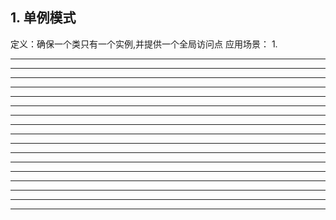 ## 1. 单例模式
定义：确保一个类只有一个实例,并提供一个全局访问点
应用场景：
  1. 

**********************************************************************************************************************************************************
**********************************************************************************************************************************************************
**********************************************************************************************************************************************************
**********************************************************************************************************************************************************
**********************************************************************************************************************************************************
**********************************************************************************************************************************************************
**********************************************************************************************************************************************************
**********************************************************************************************************************************************************
**********************************************************************************************************************************************************
**********************************************************************************************************************************************************
**********************************************************************************************************************************************************
**********************************************************************************************************************************************************
**********************************************************************************************************************************************************
**********************************************************************************************************************************************************
**********************************************************************************************************************************************************
**********************************************************************************************************************************************************
**********************************************************************************************************************************************************
